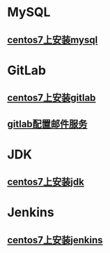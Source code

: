 # MySQL
## [centos7上安装mysql](https://github.com/chengpeng2015/mysql/wiki/centos7%E4%B8%8A%E5%AE%89%E8%A3%85mysql)


# GitLab
## [centos7上安装gitlab](https://github.com/chengpeng2015/Jenkins-case/wiki/centos7%E4%B8%8A%E5%AE%89%E8%A3%85gitlab)
## [gitlab配置邮件服务](https://github.com/chengpeng2015/Jenkins-case/wiki/gitlab%E9%85%8D%E7%BD%AE%E9%82%AE%E4%BB%B6%E6%9C%8D%E5%8A%A1)

# JDK
## [centos7上安装jdk](https://github.com/chengpeng2015/Jenkins-case/wiki/centos7%E4%B8%8A%E5%AE%89%E8%A3%85jdk)

# Jenkins
## [centos7上安装jenkins](https://github.com/chengpeng2015/Jenkins-case/wiki/centos7%E4%B8%8A%E5%AE%89%E8%A3%85Jenkins)
